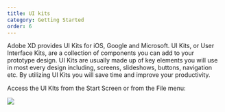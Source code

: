 ```yaml
---
title: UI kits
category: Getting Started
order: 6
---
```


Adobe XD provides UI Kits for iOS, Google and Microsoft. UI Kits, or User Interface Kits, are a collection of components you can add to your prototype design. UI Kits are usually made up of key elements you will use in most every design including, screens, slideshows, buttons, navigation etc. By utilizing UI Kits you will save time and improve your productivity.

Access the UI KIts from the Start Screen or from the File menu:  

![](https://iwilfried.github.io/Adobe-XD-eBook/images/XD-UI-Kits-01.png)  

